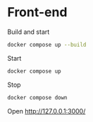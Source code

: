 # Front-end

Build and start
```bash
docker compose up --build
```

Start
```bash
docker compose up
```

Stop
```bash
docker compose down
```

Open http://127.0.0.1:3000/